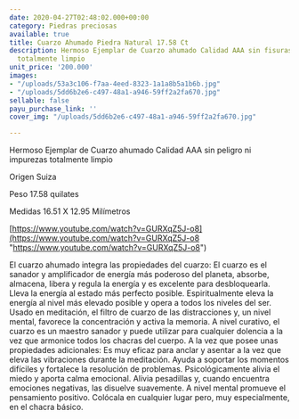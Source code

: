 ```yaml
---
date: 2020-04-27T02:48:02.000+00:00
category: Piedras preciosas
available: true
title: Cuarzo Ahumado Piedra Natural 17.58 Ct
description: Hermoso Ejemplar de Cuarzo ahumado Calidad AAA sin fisuras ni impurezas
  totalmente limpio
unit_price: '200.000'
images:
- "/uploads/53a3c106-f7aa-4eed-8323-1a1a8b5a1b6b.jpg"
- "/uploads/5dd6b2e6-c497-48a1-a946-59ff2a2fa670.jpg"
sellable: false
payu_purchase_link: ''
cover_img: "/uploads/5dd6b2e6-c497-48a1-a946-59ff2a2fa670.jpg"

---
```

Hermoso Ejemplar de Cuarzo ahumado Calidad AAA sin peligro ni impurezas totalmente limpio

Origen Suiza

Peso 17.58 quilates

Medidas 16.51 X 12.95 Milímetros

[https://www.youtube.com/watch?v=GURXqZ5J-o8](https://www.youtube.com/watch?v=GURXqZ5J-o8 "https://www.youtube.com/watch?v=GURXqZ5J-o8")

El cuarzo ahumado integra las propiedades del cuarzo: El cuarzo es el sanador y amplificador de energía más poderoso del planeta, absorbe, almacena, libera y regula la energía y es excelente para desbloquearla. Lleva la energía al estado más perfecto posible. Espiritualmente eleva la energía al nivel más elevado posible y opera a todos los niveles del ser. Usado en meditación, el filtro de cuarzo de las distracciones y, un nivel mental, favorece la concentración y activa la memoria. A nivel curativo, el cuarzo es un maestro sanador y puede utilizar para cualquier dolencia a la vez que armonice todos los chacras del cuerpo. A la vez que posee unas propiedades adicionales: Es muy eficaz para anclar y asentar a la vez que eleva las vibraciones durante la meditación. Ayuda a soportar los momentos difíciles y fortalece la resolución de problemas. Psicológicamente alivia el miedo y aporta calma emocional. Alivia pesadillas y, cuando encuentra emociones negativas, las disuelve suavemente. A nivel mental promueve el pensamiento positivo. Colócala en cualquier lugar pero, muy especialmente, en el chacra básico.